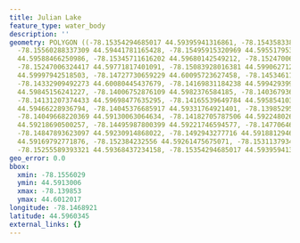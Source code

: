 ```yaml
---
title: Julian Lake
feature_type: water_body
description: ''
geometry: POLYGON ((-78.15354294685017 44.59395941316861, -78.15435833839081 44.59359269177664,
  -78.15560288337309 44.59441781165428, -78.15495915320969 44.5955179532672, -78.15345711616202
  44.59588466250986, -78.15345711616202 44.59680142549212, -78.15247006324417 44.59683198400931,
  -78.15247006324417 44.59771817401091, -78.15083928016381 44.59906271234279, -78.14856476691914
  44.59997942518503, -78.14727730659229 44.60095723627458, -78.14534611610203 44.60120168647616,
  -78.14332909492273 44.60080445437679, -78.14169831184238 44.5994293992153, -78.14092583564627
  44.59845156241227, -78.14006752876109 44.5982376584185, -78.140367936171 44.59698477635295,
  -78.14131207374433 44.59698477635295, -78.14165539649784 44.59585410349448, -78.14109749702257
  44.59466228936794, -78.14045376685917 44.59331764921401, -78.13985295204027 44.59136175345004,
  -78.14049668220369 44.59130063064634, -78.14182705787506 44.59224802687354, -78.14358658698809
  44.59218690500257, -78.14495987800399 44.59221746594577, -78.14770646003487 44.59261475675071,
  -78.14847893623097 44.59230914868022, -78.1492943277716 44.59188129468222, -78.15079636481927
  44.59169792771876, -78.152384232556 44.59261475675071, -78.15311379340848 44.5931037263207,
  -78.15255589393321 44.59368437234158, -78.15354294685017 44.59395941316861))
geo_error: 0.0
bbox:
  xmin: -78.1556029
  ymin: 44.5913006
  xmax: -78.139853
  ymax: 44.6012017
longitude: -78.1468921
latitude: 44.5960345
external_links: {}
---
```


